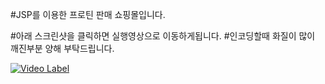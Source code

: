 #JSP를 이용한 프로틴 판매 쇼핑몰입니다.

#아래 스크린샷을 클릭하면 실행영상으로 이동하게됩니다.
#인코딩할때 화질이 많이 깨진부분 양해 부탁드립니다.



[![Video Label](https://i9.ytimg.com/vi/qGIsGIZPuf0/mq1.jpg?sqp=COTvjo8G&rs=AOn4CLApawe78vkzFC-26Mu41QujLV09Ig)](https://www.youtube.com/watch?v=qGIsGIZPuf0)
